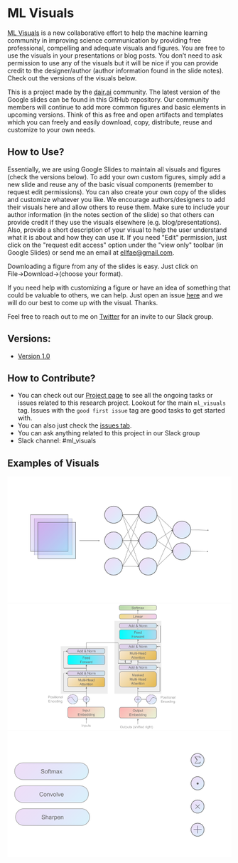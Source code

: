 # ML Visuals

[ML Visuals](https://docs.google.com/presentation/d/11mR1nkIR9fbHegFkcFq8z9oDQ5sjv8E3JJp1LfLGKuk/edit?usp=sharing) is a new collaborative effort to help the machine learning community in improving science communication by providing free professional, compelling and adequate visuals and figures. You are free to use the visuals in your presentations or blog posts. You don’t need to ask permission to use any of the visuals but it will be nice if you can provide credit to the designer/author (author information found in the slide notes). Check out the versions of the visuals below. 

This is a project made by the [dair.ai](https://dair.ai/) community. The latest version of the Google slides can be found in this GitHub repository. Our community members will continue to add more common figures and basic elements in upcoming versions. Think of this as free and open artifacts and templates which you can freely and easily download, copy, distribute, reuse and customize to your own needs.

## How to Use?

Essentially, we are using Google Slides to maintain all visuals and figures (check the versions below). To add your own custom figures, simply add a new slide and reuse any of the basic visual components (remember to request edit permissions). You can also create your own copy of the slides and customize whatever you like. We encourage authors/designers to add their visuals here and allow others to reuse them. Make sure to include your author information (in the notes section of the slide) so that others can provide credit if they use the visuals elsewhere (e.g. blog/presentations). Also, provide a short description of your visual to help the user understand what it is about and how they can use it. If you need "Edit" permission, just click on the "request edit access" option under the "view only" toolbar (in Google Slides) or send me an email at ellfae@gmail.com.

Downloading a figure from any of the slides is easy. Just click on File→Download→(choose your format).

If you need help with customizing a figure or have an idea of something that could be valuable to others, we can help. Just open an issue [here](https://github.com/dair-ai/ml-visuals/issues/new) and we will do our best to come up with the visual. Thanks.

Feel free to reach out to me on [Twitter](https://twitter.com/omarsar0) for an invite to our Slack group.

## Versions:
- [Version 1.0](https://docs.google.com/presentation/d/11mR1nkIR9fbHegFkcFq8z9oDQ5sjv8E3JJp1LfLGKuk/edit?usp=sharing)


## How to Contribute?
- You can check out our [Project page](https://github.com/orgs/dair-ai/projects/8) to see all the ongoing tasks or issues related to this research project. Lookout for the main `ml_visuals` tag. Issues with the `good first issue` tag are good tasks to get started with.
- You can also just check the [issues tab](https://github.com/dair-ai/ml-visuals/issues).
- You can ask anything related to this project in our Slack group
- Slack channel: #ml_visuals

## Examples of Visuals
![](1.png)
![](2.png)
![](3.png)
